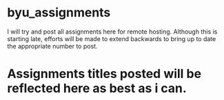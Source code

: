 # byu_assignments
I will try and post all assignments here for remote hosting. Although this is starting late, efforts will be made to extend backwards to bring up to date the appropriate number to post.

# Assignments titles posted will be reflected here as best as i can.
